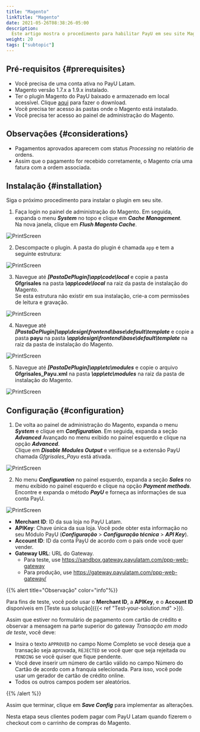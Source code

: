 ```yaml
---
title: "Magento"
linkTitle: "Magento"
date: 2021-05-26T08:38:26-05:00
description:
  Este artigo mostra o procedimento para habilitar PayU em seu site Magento.
weight: 20
tags: ["subtopic"]
---
```


## Pré-requisitos {#prerequisites}
* Você precisa de uma conta ativa no PayU Latam.
* Magento versão 1.7.x a 1.9.x instalado.
* Ter o plugin Magento do PayU baixado e armazenado em local acessível. Clique [aqui](http://developers.payulatam.com/plugins/Plugin_PayU_Magento-1.3.zip) para fazer o download.
* Você precisa ter acesso às pastas onde o Magento está instalado.
* Você precisa ter acesso ao painel de administração do Magento.

## Observações {#considerations}
* Pagamentos aprovados aparecem com status _Processing_ no relatório de ordens.
* Assim que o pagamento for recebido corretamente, o Magento cria uma fatura com a ordem associada.

## Instalação {#installation}
Siga o próximo procedimento para instalar o plugin em seu site.

1. Faça login no painel de administração do Magento. Em seguida, expanda o menu _**System**_ no topo e clique em _**Cache Management**_.<br>
Na nova janela, clique em _**Flush Magento Cache**_.

![PrintScreen](/assets/Magento/Magento_01.png)

2. Descompacte o plugin. A pasta do plugin é chamada `app` e tem a seguinte estrutura:

![PrintScreen](/assets/Magento/Magento_02.png)

3. Navegue até ***[PastaDePlugin]\app\code\local*** e copie a pasta **Gfgrisales** na pasta ***\app\code\local*** na raiz da pasta de instalação do Magento.<br>
Se esta estrutura não existir em sua instalação, crie-a com permissões de leitura e gravação.

![PrintScreen](/assets/Magento/Magento_03.png)

4. Navegue até ***[PastaDePlugin]\app\design\frontend\base\default\template*** e copie a pasta **payu** na pasta ***\app\design\frontend\base\default\template*** na raiz da pasta de instalação do Magento.

![PrintScreen](/assets/Magento/Magento_04.png)

5. Navegue até ***[PastaDePlugin]\app\etc\modules*** e copie o arquivo **Gfgrisales_Payu.xml** na pasta ***\app\etc\modules*** na raiz da pasta de instalação do Magento.

![PrintScreen](/assets/Magento/Magento_05.png)

## Configuração {#configuration}
1. De volta ao painel de administração do Magento, expanda o menu _**System**_ e clique em _**Configuration**_. Em seguida, expanda a seção _**Advanced**_ Avançado no menu exibido no painel esquerdo e clique na opção _**Advanced**_.<br>
Clique em _**Disable Modules Output**_ e verifique se a extensão PayU chamada *Gfgrisales_Payu* está ativada.

![PrintScreen](/assets/Magento/Magento_06.png)

2. No menu _**Configuration**_ no painel esquerdo, expanda a seção _**Sales**_ no menu exibido no painel esquerdo e clique na opção _**Payment methods**_.<br>
Encontre e expanda o método _**PayU**_ e forneça as informações de sua conta PayU.

![PrintScreen](/assets/Magento/Magento_07.png)

* **Merchant ID**: ID da sua loja no PayU Latam.
* **APIKey**: Chave única da sua loja. Você pode obter esta informação no seu Módulo PayU (**_Configuração_** > **_Configuração técnica_** > **_API Key_**).
* **Account ID**: ID da conta PayU de acordo com o país onde você quer vender.
* **Gateway URL**: URL do Gateway.
  * Para teste, use https://sandbox.gateway.payulatam.com/ppp-web-gateway
  * Para produção, use https://gateway.payulatam.com/ppp-web-gateway/

{{% alert title="Observação" color="info"%}}

Para fins de teste, você pode usar o **Merchant ID**, a **APIKey**, e o **Account ID** disponíveis em [Teste sua solução]({{< ref "Test-your-solution.md" >}}).

Assim que estiver no formulário de pagamento com cartão de crédito e observar a mensagem na parte superior do gateway  _Transação em modo de teste_, você deve:

* Insira o texto `APPROVED` no campo Nome Completo se você deseja que a transação seja aprovada, `REJECTED` se você quer que seja rejeitada ou `PENDING` se você quiser que fique pendente.
* Você deve inserir um número de cartão válido no campo Número do Cartão de acordo com a franquia selecionada. Para isso, você pode usar um gerador de cartão de crédito online.
* Todos os outros campos podem ser aleatórios.

{{% /alert %}}  

Assim que terminar, clique em _**Save Config**_ para implementar as alterações.

Nesta etapa seus clientes podem pagar com PayU Latam quando fizerem o checkout com o carrinho de compras do Magento. 

